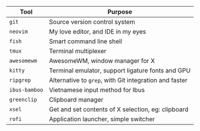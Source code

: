 | Tool          | Purpose                                                |
|---------------|--------------------------------------------------------|
| `git`         | Source version control system                          |
| `neovim`      | My love editor, and IDE in my eyes                     |
| `fish`        | Smart command line shell                               |
| `tmux`        | Terminal multiplexer                                   |
| `awesomewm`   | AwesomeWM, window manager for X                        |
| `kitty`       | Terminal emulator, support ligature fonts and GPU      |
| `ripgrep`     | Alternative to `grep`, with Git integration and faster |
| `ibus-bamboo` | Vietnamese input method for Ibus                       |
| `greenclip`   | Clipboard manager                                      |
| `xsel`        | Get and set contents of X selection, eg: clipboard     |
| `rofi`        | Application launcher, simple switcher                  |
